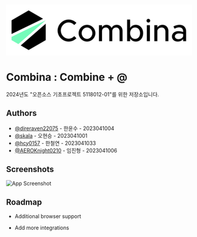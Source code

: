 ![Logo](https://www.github.com/DireRaven22075/202401_Project/blob/main/readme/title.png?raw=true)

# Combina : Combine + @

2024년도 "오픈소스 기초프로젝트 5118012-01"를 위한 저장소입니다.

## Authors

- [@direraven22075](https://www.github.com/DireRaven22075) - 한윤수 - 2023041004
- [@skala](https://www.github.com/scalar0114) - 오현승 - 2023041001
- [@hcy0157](https://github.com/hcy0157) - 한철연 - 2023041033
- [@AEROKnight0210](https://github.com/AEROKnight0210) - 임진형 - 2023041006




## Screenshots

![App Screenshot](https://via.placeholder.com/468x300?text=App+Screenshot+Here)


## Roadmap

- Additional browser support

- Add more integrations